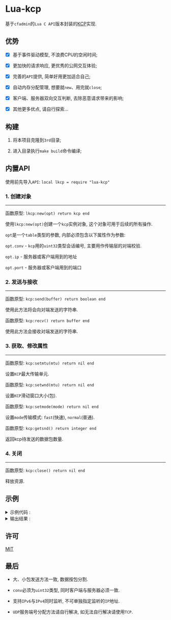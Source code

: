 # Lua-kcp

  基于`cfadmin`的`Lua C API`版本封装的[KCP](https://github.com/skywind3000/kcp)实现.

## 优势

  - [x] 基于事件驱动模型, 不浪费CPU的空闲时间;

  - [x] 更加快的请求响应, 更优秀的公网交互体验;

  - [x] 完善的`API`提供, 简单好用更加适合自己;

  - [x] 自动内存分配管理, 想要就`new`、用完就`close`;

  - [x] 客户端、服务器双向交互判断, 去除恶意请求带来的影响;

  - [x] 其他更多优点, 请自行探索...

## 构建

  1. 将本项目克隆到`3rd`目录;
  
  2. 进入目录执行`make build`命令编译;

## 内置API

  使用前先导入`API`: `local lkcp = require "lua-kcp"`


### 1. 创建对象
  ---

  函数原型: `lkcp:new(opt) return kcp end`

  使用`lkcp:new(opt)`创建一个`kcp`实例对象, 这个对象可用于后续的所有操作.

  `opt`是一个`table`类型的参数, 内部必须包含以下属性作为参数:

  `opt.conv` - `kcp`用的`uint32`类型会话编号, 主要用作传输层的对端校验.

  `opt.ip` - 服务器或客户端用到的地址

  `opt.port` - 服务器或客户端用到的端口


### 2. 发送与接收

  ---

  函数原型: `kcp:send(buffer) return boolean end`

  使用此方法将会向对端发送的字符串.

  函数原型: `kcp:recv() return buffer end`

  使用此方法会接收对端发送的字符串.

### 3. 获取、修改属性

  ---

  函数原型: `kcp:setmtu(mtu) return nil end`

  设置`KCP`最大传输单元.

  函数原型: `kcp:setwnd(mtu) return nil end`

  设置`KCP`滑动窗口大小(包).

  函数原型: `kcp:setmode(mode) return nil end`

  设置`mode`传输模式: `fast`(快速), `normal`(普通).

  函数原型: `kcp:getsnd() return integer end`

  返回kcp待发送的数据包数量.


### 4. 关闭

  ---

  函数原型: `kcp:close() return nil end`

  释放资源.


## 示例

<details>
  <summary>示例代码 : </summary>

```lua
local lua_kcp = require "lua-kcp"

local cf = require "cf"

cf.fork(function ()
	local k1 = lua_kcp:new { conv = 1, ip = "127.0.0.1", port = 8082 }
	print("1.开始")
	print("1.发送1:", k1:send("車"))
	print("1.发送2:", k1:send("先生"))
	print("1.发送3:", k1:send("車爪嘟"))
	print("1.发送4:", k1:send(("車太太"):rep(200)))
	print("1.结束", k1:getsnd())
	cf.wait()
end)

local k2 = lua_kcp:new { conv = 1, ip = "localhost", port = 8082 }
print("2.开始")
print("2.接收1:", k2:recv())
print("2.接收2:", k2:recv())
print("2.接收3:", k2:recv())
print("2.接收4:", k2:recv())
print("2.结束", k2:getsnd())

cf.wait()
```

</details>

<details>
  <summary>输出结果 : </summary>

```bash
[candy@MacBookPro:~/Documents/cfadmin] $ ./cfadmin
2.开始
1.开始
1.发送1:	true
1.发送2:	true
1.发送3:	true
1.发送4:	true
1.结束	5
2.接收1:	車
2.接收2:	先生
2.接收3:	車爪嘟
2.接收4:	車太太車太太車太太車太太車太太車太太車太太車太太車太太車太太車太太車太太車太太車太太車太太車太太車太太車太太車太太車太太車太太車太太車太太車太太車太太車太太車太太車太太車太太車太太車太太車太太車太太車太太車太太車太太車太太車太太車太太車太太車太太車太太車太太車太太車太太車太太車太太車太太車太太車太太車太太車太太車太太車太太車太太車太太車太太車太太車太太車太太車太太車太太車太太車太太車太太車太太車太太車太太車太太車太太車太太車太太車太太車太太車太太車太太車太太車太太車太太車太太車太太車太太車太太車太太車太太車太太車太太車太太車太太車太太車太太車太太車太太車太太車太太車太太車太太車太太車太太車太太車太太車太太車太太車太太車太太車太太車太太車太太車太太車太太車太太車太太車太太車太太車太太車太太車太太車太太車太太車太太車太太車太太車太太車太太車太太車太太車太太車太太車太太車太太車太太車太太車太太車太太車太太車太太車太太車太太車太太車太太車太太車太太車太太車太太車太太車太太車太太車太太車太太車太太車太太車太太車太太車太太車太太車太太車太太車太太車太太車太太車太太車太太車太太車太太車太太車太太車太太車太太車太太車太太車太太車太太車太太車太太車太太車太太車太太車太太車太太車太太車太太車太太車太太車太太車太太車太太車太太車太太車太太車太太車太太車太太車太太車太太車太太車太太車太太車太太車太太車太太
2.结束	0
```

</details>

## 许可

  [MIT](https://github.com/CandyMi/lua-kcp/blob/master/LICENSE)

## 最后

  * 大、小包发送方法一致, 数据按包分割.

  * `conv`必须为`uint32`类型, 同时客户端与服务器必须一致.

  * 支持`IPv6`与`IPv4`同时监听, 不可单独指定监听的`IP`地址.

  * `UDP`服务端号分配方法请自行解决, 如无法自行解决请使用`TCP`.
  

